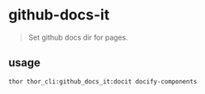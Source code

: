 # github-docs-it
> Set github docs dir for pages.


## usage
```shell
thor thor_cli:github_docs_it:docit docify-components
```
